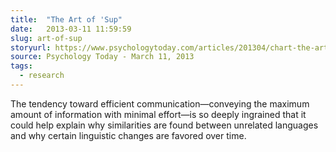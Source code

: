 ```yaml
---
title:  "The Art of 'Sup"
date:   2013-03-11 11:59:59
slug: art-of-sup
storyurl: https://www.psychologytoday.com/articles/201304/chart-the-art-sup
source: Psychology Today - March 11, 2013 
tags:
  - research
---
```

The tendency toward efficient communication—conveying the maximum amount of information
with minimal effort—is so deeply ingrained that it could help explain why similarities
are found between unrelated languages and why certain linguistic changes are favored over time.
